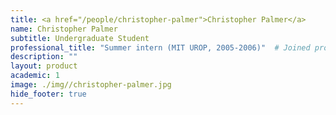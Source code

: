 ```yaml
---
title: <a href="/people/christopher-palmer">Christopher Palmer</a>
name: Christopher Palmer
subtitle: Undergraduate Student
professional_title: "Summer intern (MIT UROP, 2005-2006)"  # Joined professional titles
description: ""
layout: product
academic: 1
image: ./img//christopher-palmer.jpg
hide_footer: true
---
```

